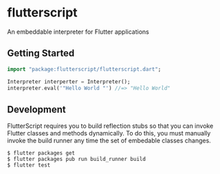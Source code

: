 # flutterscript

An embeddable interpreter for Flutter applications

## Getting Started

``` dart
import "package:flutterscript/flutterscript.dart";

Interpreter interperter = Interpreter();
interpreter.eval('"Hello World "') //=> "Hello World"
```

## Development

FlutterScript requires you to build reflection stubs so that you can
invoke Flutter classes and methods dynamically. To do this, you must
manually invoke the build runner any time the set of embedable classes changes.

``` shell
$ flutter packages get
$ flutter packages pub run build_runner build
$ flutter test
```
